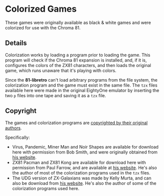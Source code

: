 # Colorized Games

These games were originally available as black & white games and were colorized for use with the Chroma 81.

## Details

Colorization works by loading a program prior to loading the game. This program will check if the Chroma 81 expansion is installed, and, if it is, configures the colors of the ZX81 characters, and then loads the original game, which runs unaware that it's playing with colors.

Since the **81-libretro** can't load arbitrary programs from the file system, the colorization program and the game must exist in the same file. The `tzx` files available here were made in the original EightyOne emulator by inserting the two `p` files into one tape and saving it as a `tzx` file.

## Copyright

The games and colorization programs are [copyrighted by their original authors](http://www.fruitcake.plus.com/Sinclair/ZX81/Chroma/ChromaInterface_Software_Colourised.htm).

Specifically:

* Virus, Pandemic, Miner Man and Noir Shapes are available for download here with permission from Bob Smith, and were originally obtained from [his website](http://www.bobs-stuff.co.uk/).
* ZX81 Pacman and ZX81 Kong are available for download here with permission from Paul Farrow, and are available at [his website](http://www.fruitcake.plus.com/). He's also the author of most of the colorization programs used in the `tzx` files.
* The UDG version of ZX-Galaxians was made by Kelly Murta, and can also be download  from [his website](http://zx81.eu5.org/). He's also the author of some of the colorization programs used here.

